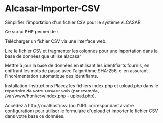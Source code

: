 # Alcasar-Importer-CSV
Simplifier l'importation d'un fichier CSV pour le système ALCASAR

Ce script PHP permet de :

Télécharger un fichier CSV via une interface web.

Lire le fichier CSV et fragmenter les colonnes pour une importation dans la base de données que utilise alacasar.

Mettre à jour la base de données en utilisant les identifiants fournis, en chiffrant les mots de passe avec l'algorithme SHA-256, et en assurant l'incrémentation automatique des identifiants.

Installation-Instructions
Placez les fichiers index.php et upload.php dans le répertoire de votre serveur web (par exemple, /var/www/html/csv/index.php - upload.php).

Accédez à http://localhost/csv (ou l'URL correspondant à votre configuration) pour utiliser le formulaire d'upload et importer le fichier CSV dans votre base de données.

